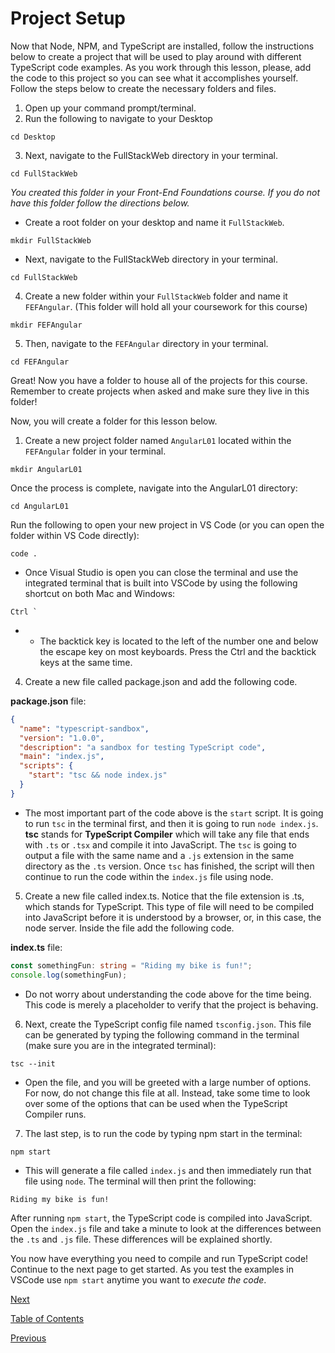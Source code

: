 # Project Setup

Now that Node, NPM, and TypeScript are installed, follow the instructions below to create a project that will be used to play around with different TypeScript code examples. As you work through this lesson, please, add the code to this project so you can see what it accomplishes yourself. Follow the steps below to create the necessary folders and files.

1. Open up your command prompt/terminal.
2. Run the following to navigate to your Desktop

```shell
cd Desktop
```

3. Next, navigate to the FullStackWeb directory in your terminal.

```shell
cd FullStackWeb
```

_You created this folder in your Front-End Foundations course. If you do not have this folder follow the directions below._

- Create a root folder on your desktop and name it `FullStackWeb`.

```shell
mkdir FullStackWeb
```

- Next, navigate to the FullStackWeb directory in your terminal.

```shell
cd FullStackWeb
```

4. Create a new folder within your `FullStackWeb` folder and name it `FEFAngular`. (This folder will hold all your coursework for this course)

```shell
mkdir FEFAngular
```

5. Then, navigate to the `FEFAngular` directory in your terminal.

```shell
cd FEFAngular
```

Great! Now you have a folder to house all of the projects for this course. Remember to create projects when asked and make sure they live in this folder!

Now, you will create a folder for this lesson below.

1. Create a new project folder named `AngularL01` located within the `FEFAngular` folder in your terminal.

```shell
mkdir AngularL01
```

Once the process is complete, navigate into the AngularL01 directory:

```shell
cd AngularL01
```

Run the following to open your new project in VS Code (or you can open the folder within VS Code directly):

```shell
code .
```

- Once Visual Studio is open you can close the terminal and use the integrated terminal that is built into VSCode by using the following shortcut on both Mac and Windows:

```shell
Ctrl `
```

- - The backtick key is located to the left of the number one and below the escape key on most keyboards. Press the Ctrl and the backtick keys at the same time.

4. Create a new file called package.json and add the following code.

**package.json** file:

```json
{
  "name": "typescript-sandbox",
  "version": "1.0.0",
  "description": "a sandbox for testing TypeScript code",
  "main": "index.js",
  "scripts": {
    "start": "tsc && node index.js"
  }
}
```

- The most important part of the code above is the `start` script. It is going to run `tsc` in the terminal first, and then it is going to run `node index.js`. **tsc** stands for **TypeScript Compiler** which will take any file that ends with `.ts` or `.tsx` and compile it into JavaScript. The `tsc` is going to output a file with the same name and a `.js` extension in the same directory as the `.ts` version. Once `tsc` has finished, the script will then continue to run the code within the `index.js` file using node.

5. Create a new file called index.ts. Notice that the file extension is .ts, which stands for TypeScript. This type of file will need to be compiled into JavaScript before it is understood by a browser, or, in this case, the node server. Inside the file add the following code.

**index.ts** file:

```ts
const somethingFun: string = "Riding my bike is fun!";
console.log(somethingFun);
```

- Do not worry about understanding the code above for the time being. This code is merely a placeholder to verify that the project is behaving.

6. Next, create the TypeScript config file named `tsconfig.json`. This file can be generated by typing the following command in the terminal (make sure you are in the integrated terminal):

```shell
tsc --init
```

- Open the file, and you will be greeted with a large number of options. For now, do not change this file at all. Instead, take some time to look over some of the options that can be used when the TypeScript Compiler runs.

7. The last step, is to run the code by typing npm start in the terminal:

```shell
npm start
```

- This will generate a file called `index.js` and then immediately run that file using `node`.
  The terminal will then print the following:

```
Riding my bike is fun!
```

After running `npm start`, the TypeScript code is compiled into JavaScript. Open the `index.js` file and take a minute to look at the differences between the `.ts` and `.js` file. These differences will be explained shortly.

You now have everything you need to compile and run TypeScript code! Continue to the next page to get started. As you test the examples in VSCode use `npm start` anytime you want to _execute the code_.

[Next](./5.md)

[Table of Contents](./README.md)

[Previous](./3.md)
